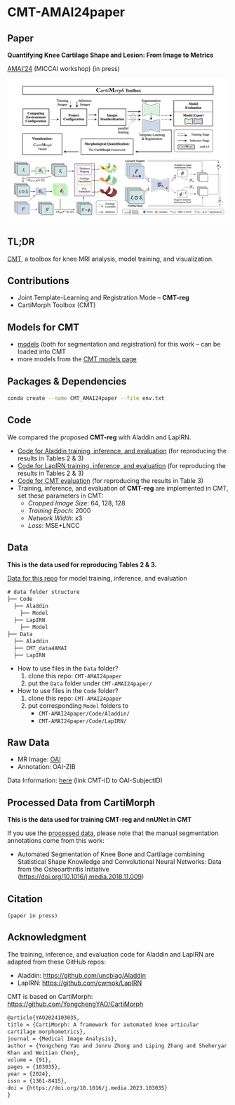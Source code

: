 # CMT-AMAI24paper

## Paper

**Quantifying Knee Cartilage Shape and Lesion: From Image to Metrics**

[AMAI’24](https://sites.google.com/view/amai2024/home) (MICCAI workshop) (in press)

![paper-CMT](README.assets/paper-CMT.png)



## TL;DR

[CMT](https://github.com/YongchengYAO/CartiMorph-Toolbox), a toolbox for knee MRI analysis, model training, and visualization.



## Contributions

- Joint Template-Learning and Registration Mode – **CMT-reg**
- CartiMorph Toolbox (CMT)



## Models for CMT

- [models](https://github.com/YongchengYAO/CMT-AMAI24paper/tree/main/Models) (both for segmentation and registration) for this work – can be loaded into CMT
- more models from the [CMT models page](https://github.com/YongchengYAO/CartiMorph-Toolbox/blob/main/Models/model_releases.md)



## Packages & Dependencies

```bash
conda create --name CMT_AMAI24paper --file env.txt
```



## Code

We compared the proposed **CMT-reg** with Aladdin and LapIRN.

- [Code for Aladdin training, inference, and evaluation](https://github.com/YongchengYAO/CMT-AMAI24paper/tree/main/Code/Aladdin/Study) (for reproducing the results in Tables 2 & 3)
- [Code for LapIRN training, inference, and evaluation](https://github.com/YongchengYAO/CMT-AMAI24paper/tree/main/Code/LapIRN/Study)  (for reproducing the results in Tables 2 & 3)
- [Code for CMT evaluation](https://github.com/YongchengYAO/CMT-AMAI24paper/tree/main/Code/CMT_code4AMAI/study)  (for reproducing the results in Table 3)
- Training, inference, and evaluation of **CMT-reg** are implemented in CMT, set these parameters in CMT:
  - *Cropped Image Size*: 64, 128, 128
  - *Training Epoch*: 2000
  - *Network Width*: x3
  - *Loss*: MSE+LNCC



## Data

**This is the data used for reproducing Tables 2 & 3.**

[Data for this repo](https://drive.google.com/drive/folders/1x_8vAgq8NRCKCoVBl-Y5jlk_kvfaYCdt?usp=sharing) for model training, inference, and evaluation

```
# data folder structure
├── Code
  ├── Aladdin
    ├── Model
  ├── LapIRN
    ├── Model
├── Data
  ├── Aladdin
  ├── CMT_data4AMAI 
  ├── LapIRN
```

- How to use files in the `Data` folder?
  1. clone this repo: `CMT-AMAI24paper`
  2. put the `Data` folder under `CMT-AMAI24paper/`
- How to use files in the `Code` folder?
  1. clone this repo: `CMT-AMAI24paper`
  2. put corresponding `Model` folders to
     - `CMT-AMAI24paper/Code/Aladdin/`
     - `CMT-AMAI24paper/Code/LapIRN/`



## Raw Data

- MR Image: [OAI](https://nda.nih.gov/oai/)
- Annotation: OAI-ZIB

Data Information: [here](https://github.com/YongchengYAO/CMT-AMAI24paper/tree/main/DataInfo/OAIZIB) (link CMT-ID to OAI-SubjectID)



## Processed Data from CartiMorph

**This is the data used for training CMT-reg and nnUNet in CMT**

If you use the [processed data](https://drive.google.com/drive/folders/13_afAKSH7ZMOI_Nk2gfoihbJKwafw1l9?usp=sharing), please note that the manual segmentation annotations come from this work: 

- Automated Segmentation of Knee Bone and Cartilage combining Statistical Shape Knowledge and Convolutional Neural Networks: Data from the Osteoarthritis Initiative (https://doi.org/10.1016/j.media.2018.11.009)



## Citation

```
(paper in press)
```



## Acknowledgment

The training, inference, and evaluation code for Aladdin and LapIRN are adapted from these GitHub repos:

- Aladdin: https://github.com/uncbiag/Aladdin
- LapIRN: https://github.com/cwmok/LapIRN

CMT is based on CartiMorph: https://github.com/YongchengYAO/CartiMorph

```
@article{YAO2024103035,
title = {CartiMorph: A framework for automated knee articular cartilage morphometrics},
journal = {Medical Image Analysis},
author = {Yongcheng Yao and Junru Zhong and Liping Zhang and Sheheryar Khan and Weitian Chen},
volume = {91},
pages = {103035},
year = {2024},
issn = {1361-8415},
doi = {https://doi.org/10.1016/j.media.2023.103035}
}
```

